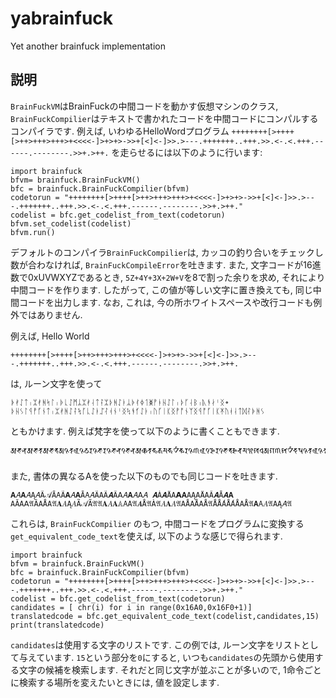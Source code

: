 # yabrainfuck
Yet another brainfuck implementation

## 説明
`BrainFuckVM`はBrainFuckの中間コードを動かす仮想マシンのクラス,
`BrainFuckCompilier`はテキストで書かれたコードを中間コードにコンパルするコンパイラです.
例えば, いわゆるHelloWordプログラム
`++++++++[>++++[>++>+++>+++>+<<<<-]>+>+>->>+[<]<-]>>.>---.+++++++..+++.>>.<-.<.+++.------.--------.>>+.>++.`
を走らせるには以下のように行います:
```
import brainfuck
bfvm= brainfuck.BrainFuckVM()
bfc = brainfuck.BrainFuckCompilier(bfvm)
codetorun = "++++++++[>++++[>++>+++>+++>+<<<<-]>+>+>->>+[<]<-]>>.>---.+++++++..+++.>>.<-.<.+++.------.--------.>>+.>++."
codelist = bfc.get_codelist_from_text(codetorun)
bfvm.set_codelist(codelist)
bfvm.run()
```
デフォルトのコンパイラ`BrainFuckCompilier`は,
カッコの釣り合いをチェックし数が合わなければ, `BrainFuckCompileError`を吐きます.
また,
文字コードが16進数で0xUVWXYZであるとき,
`5Z+4Y+3X+2W+V`を8で割った余りを求め,
それにより中間コードを作ります.
したがって, この値が等しい文字に置き換えても, 同じ中間コードを出力します.
なお, これは, 今の所ホワイトスペースや改行コードも例外ではありません.

例えば, Hello World
```
++++++++[>++++[>++>+++>+++>+<<<<-]>+>+>->>+[<]<-]>>.>---.+++++++..+++.>>.<-.<.+++.------.--------.>>+.>++.
```
は, ルーン文字を使って
```
ᚧᚯᛇᛏᛧᛯᚯᚻᛋᛚᛧᚧᚳᛇᛗᛦᛯᚯᛆᛏᛛᛯᚦᚻᛇᛓᛦᚧᚰᛄᛐᛤᚡᚭᚺᛇᛚᛧᚦᚵᛆᛒᛧᚣᚬᛅᛌᛝ᛭ᚦᚺᛊᛚᛩᚡᚵᚾᛏᛧᛯᚯᚻᛇᛛᛪᚪᚳᛇᛓᛢᛮᚮᚾᛌᛝᛪᚬᚶᛇᛓᛧᚢᚵᛁᛕᛝᚡᚩᚾᛉᛝᛩᚩᚵᛁᛕᛡᚢᚮᛆᛏᛞᛮᚧᚻᛊ
```
ともかけます.
例えば梵字を使って以下のように書くこともできます.
```
𑖁𑖕𑖡𑖁𑖕𑖝𑖁𑖕𑖥𑖀𑖉𑖝𑖩𑖉𑖙𑖨𑖉𑖕𑖨𑖉𑖕𑖡𑖈𑖕𑖡𑖁𑖔𑖝𑖮𑖎𑖦𑖮𑖋𑖛𑖨𑖉𑖜𑖩𑖈𑖗𑖨𑖈𑖕𑖥𑖆𑖓𑖦𑖃𑖏𑖠𑖀𑖐𑖜𑖫𑖋𑖟𑖬𑖉𑖝𑖩𑖉𑖝𑖩𑖉𑖘𑖤𑖉𑖕𑖡𑖄𑖔𑖠𑖄𑖎𑖟𑖬𑖎𑖤𑖁𑖕𑖝𑖬𑖋𑖗𑖫𑖋𑖗𑖫𑖄𑖗𑖣𑖃𑖗𑖣𑖃𑖗𑖟𑖄𑖔𑖜𑖁𑖌𑖜𑖩𑖉𑖘
```
また, 書体の異なるAを使った以下のものでも同じコードを吐きます.
```
𝐀𝛢𝐀𝛢Ą𝛢Ã𝒜Ā𝖠Ã𝐀𝛢𝐀Ā𝖠𝛢ÃΑÃ𝑨Ã𝖠𝛢𝐀𝛢𝖠𝛢 𝜜À𝜜ÅA𝝖𝐀ΑĄΑÅΑÂ𝑨Ā𝜜𝚨 𝙰ĂΑ𝖠𝔄Â𝙰Å𝙰𝔄𝐀𝛢Ą𝛢Ã𝒜Ã𝔄𝔄𝐀𝛢𝐀𝔸𝖠Α𝔄𝜜Å𝔄À𝔄𝛢𝐀𝛢𝔄𝙰Å𝙰Å𝙰Å𝔄ÅǺ𝙰Ǻ𝙰Å𝙰Å𝔄𝝖𝖠𝛢𝔄ΑĄ𝛢𝔄
```

これらは, `BrainFuckCompilier` のもつ, 
中間コードをプログラムに変換する`get_equivalent_code_text`を使えば,
以下のような感じで得られます.
```
import brainfuck
bfvm = brainfuck.BrainFuckVM()
bfc = brainfuck.BrainFuckCompilier(bfvm)
codetorun = "++++++++[>++++[>++>+++>+++>+<<<<-]>+>+>->>+[<]<-]>>.>---.+++++++..+++.>>.<-.<.+++.------.--------.>>+.>++."
codelist = bfc.get_codelist_from_text(codetorun)
candidates = [ chr(i) for i in range(0x16A0,0x16F0+1)]
translatedcode = bfc.get_equivalent_code_text(codelist,candidates,15)
print(translatedcode)
```
`candidates`は使用する文字のリストです.
この例では, ルーン文字をリストとして与えています.
`15`という部分を`0`にすると,
いつも`candidates`の先頭から使用する文字の候補を検索します.
それだと同じ文字が並ぶことが多いので,
1命令ごとに検索する場所を変えたいときには,
値を設定します.



